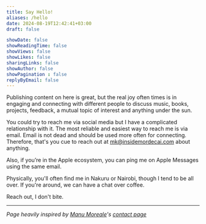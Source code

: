 ```yaml
---
title: Say Hello!
aliases: /hello
date: 2024-08-19T12:42:41+03:00
draft: false 

showDate: false
showReadingTime: false
showViews: false
showLikes: false
sharingLinks: false
showAuthor: false
showPagination : false
replyByEmail: false
---
```


Publishing content on here is great, but the real joy often times is in engaging and connecting with different people to discuss music, books, projects, feedback, a mutual topic of interest and anything under the sun.  

You could try to reach me via social media but I have a complicated relationship with it. The most reliable and easiest way to reach me is via email. Email is not dead and should be used more often for connecting. Therefore, that's you cue to reach out at [mk@insidemordecai.com](mailto:mk@insidemordecai.com) about anything.

Also, if you’re in the Apple ecosystem, you can ping me on Apple Messages using the same email.

Physically, you'll often find me in Nakuru or Nairobi, though I tend to be all over. If you're around, we can have a chat over coffee.

Reach out, I don't bite.

***

_Page heavily inspired by [Manu Moreale](https://manuelmoreale.com/)'s [contact page](https://manuelmoreale.com/contact)_
